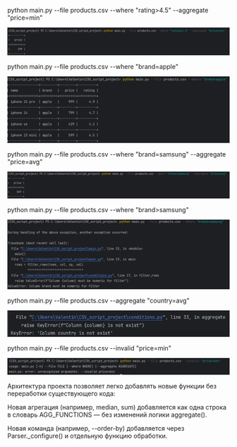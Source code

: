 python main.py --file products.csv --where "rating>4.5" --aggregate "price=min"

![img.png](images/img.png)

python main.py --file products.csv --where "brand=apple" 

![img_1.png](images/img_1.png)

python main.py --file products.csv --where "brand=samsung" --aggregate "price=avg"

![img_2.png](images/img_2.png)

python main.py --file products.csv --where "brand>samsung"

![img_3.png](images/img_3.png)

python main.py --file products.csv --aggregate "country=avg" 

![img_4.png](images/img_4.png)

python main.py --file products.csv --invalid "price=min" 

![img_5.png](images/img_5.png)

Архитектура проекта позволяет легко добавлять новые функции без переработки существующего кода:

Новая агрегация (например, median, sum) добавляется как одна строка в словарь AGG_FUNCTIONS — без изменений логики aggregate().

Новая команда (например, --order-by) добавляется через Parser._configure() и отдельную функцию обработки.